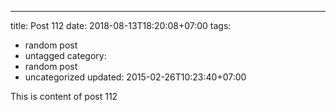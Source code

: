 ---
title: Post 112
date: 2018-08-13T18:20:08+07:00
tags:
  - random post
  - untagged
category:
  - random post
  - uncategorized
updated: 2015-02-26T10:23:40+07:00

This is content of post 112